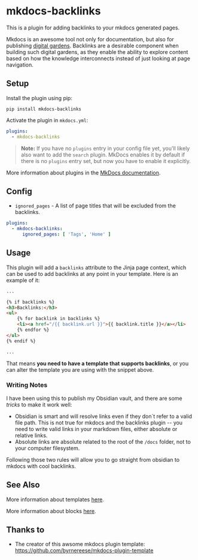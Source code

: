 # mkdocs-backlinks

This is a plugin for adding backlinks to your mkdocs generated pages.

Mkdocs is an awesome tool not only for documentation, but also for publishing [digital gardens](https://danodic.dev).
Backlinks are a desirable component when building such digital gardens, as they enable the ability to explore content
based on how the knowledge interconnects instead of just looking at page navigation.

## Setup

Install the plugin using pip:

`pip install mkdocs-backlinks`

Activate the plugin in `mkdocs.yml`:

```yaml
plugins:
  - mkdocs-backlinks
```

> **Note:** If you have no `plugins` entry in your config file yet, you'll likely also want to add the `search` plugin.
> MkDocs enables it by default if there is no `plugins` entry set, but now you have to enable it explicitly.

More information about plugins in the [MkDocs documentation][mkdocs-plugins].

## Config

* `ignored_pages` - A list of page titles that will be excluded from the backlinks.

```yaml
plugins:
  - mkdocs-backlinks:
      ignored_pages: [ 'Tags', 'Home' ] 
```

## Usage

This plugin will add a `backlinks` attribute to the Jinja page context, which can be used to add backlinks at any point
in your template. Here is an example of it:

```html
...

{% if backlinks %}
<h3>Backlinks:</h3>
<ul>
    {% for backlink in backlinks %}
    <li><a href="/{{ backlink.url }}">{{ backlink.title }}</a></li>
    {% endfor %}
</ul>
{% endif %}

...
```

That means **you need to have a template that supports backlinks**, or you can alter the template you are using with the
snippet above.

### Writing Notes

I have been using this to publish my Obsidian vault, and there are some _tricks_ to make it work well:

- Obsidian is smart and will resolve links even if they don´t refer to a valid file path. This is not
  true for mkdocs and the backlinks plugin -- you need to write valid links in your markdown files, either
  absolute or relative links.
- Absolute links are absolute related to the root of the `/docs` folder, not to your computer filesystem.

Following those two rules will allow you to go straight from obsidian to mkdocs with cool backlinks.

## See Also

More information about templates [here][mkdocs-template].

More information about blocks [here][mkdocs-block].

[mkdocs-plugins]: http://www.mkdocs.org/user-guide/plugins/

[mkdocs-template]: https://www.mkdocs.org/user-guide/custom-themes/#template-variables

[mkdocs-block]: https://www.mkdocs.org/user-guide/styling-your-docs/#overriding-template-blocks

## Thanks to

- The creator of this awsome mkdocs plugin template: https://github.com/byrnereese/mkdocs-plugin-template
